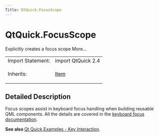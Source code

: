 ```yaml
---
Title: QtQuick.FocusScope
---
```


# QtQuick.FocusScope

<span class="subtitle"></span>
<!-- $$$FocusScope-brief -->
<p>Explicitly creates a focus scope More...</p>
<!-- @@@FocusScope -->
<table class="alignedsummary">
<tr><td class="memItemLeft rightAlign topAlign"> Import Statement:</td><td class="memItemRight bottomAlign"> import QtQuick 2.4</td></tr><tr><td class="memItemLeft rightAlign topAlign"> Inherits:</td><td class="memItemRight bottomAlign"> <p><a href="QtQuick.Item.md">Item</a></p>
</td></tr></table><ul>
</ul>
<!-- $$$FocusScope-description -->
<h2 id="details">Detailed Description</h2>
</p>
<p>Focus scopes assist in keyboard focus handling when building reusable QML components. All the details are covered in the <a href="QtQuick.qtquick-input-focus.md">keyboard focus documentation</a>.</p>
<p><b>See also </b><a href="https://developer.ubuntu.comapps/qml/sdk-15.04.6/QtQuick.keyinteraction/">Qt Quick Examples - Key Interaction</a>.</p>
<!-- @@@FocusScope -->
